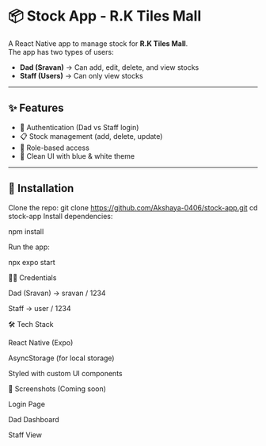 # 📦 Stock App - R.K Tiles Mall

A React Native app to manage stock for **R.K Tiles Mall**.  
The app has two types of users:
- **Dad (Sravan)** → Can add, edit, delete, and view stocks  
- **Staff (Users)** → Can only view stocks  

---

## ✨ Features
- 🔑 Authentication (Dad vs Staff login)
- 📋 Stock management (add, delete, update)
- 👀 Role-based access
- 🎨 Clean UI with blue & white theme

---

## 🚀 Installation

Clone the repo:
git clone https://github.com/Akshaya-0406/stock-app.git
cd stock-app
Install dependencies:

npm install


Run the app:

npx expo start

👨‍💻 Credentials

Dad (Sravan) → sravan / 1234

Staff → user / 1234

🛠 Tech Stack

React Native (Expo)

AsyncStorage (for local storage)

Styled with custom UI components

📱 Screenshots (Coming soon)

Login Page

Dad Dashboard

Staff View
